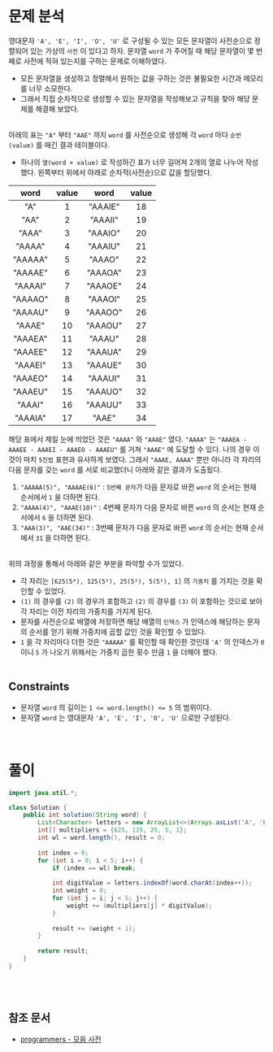 # 문제 분석
영대문자 `'A', 'E', 'I', 'O', 'U'` 로 구성될 수 있는 모든 문자열이 사전순으로 정렬되어 있는 가상의 `사전` 이 있다고 하자. 문자열 `word` 가 주어질 때 해당 문자열이 몇 번째로 사전에 적혀 있는지를 구하는 문제로 이해하였다.
- 모든 문자열을 생성하고 정렬해서 원하는 값을 구하는 것은 불필요한 시간과 메모리를 너무 소모한다.
- 그래서 직접 순차적으로 생성할 수 있는 문자열을 작성해보고 규칙을 찾아 해당 문제를 해결해 보았다.
<br/><br/>

아래의 표는 `"A"` 부터 `"AAE"` 까지 `word` 를 사전순으로 생성해 각 `word` 마다 `순번(value)` 를 매긴 결과 테이블이다.
- 하나의 `열(word + value)` 로 작성하긴 표가 너무 길어져 2개의 열로 나누어 작성했다. 왼쪽부터 위에서 아래로 순차적(사전순)으로 값을 할당했다.

|  word   | value |  word   | value |
|:-------:|:-----:|:-------:|:-----:|
|   "A"   |   1   | "AAAIE" |  18   |
|  "AA"   |   2   | "AAAII" |  19   |
|  "AAA"  |   3   | "AAAIO" |  20   |
| "AAAA"  |   4   | "AAAIU" |  21   |
| "AAAAA" |   5   | "AAAO"  |  22   |
| "AAAAE" |   6   | "AAAOA" |  23   |
| "AAAAI" |   7   | "AAAOE" |  24   |
| "AAAAO" |   8   | "AAAOI" |  25   |
| "AAAAU" |   9   | "AAAOO" |  26   |
| "AAAE"  |  10   | "AAAOU" |  27   |
| "AAAEA" |  11   | "AAAU"  |  28   |
| "AAAEE" |  12   | "AAAUA" |  29   |
| "AAAEI" |  13   | "AAAUE" |  30   |
| "AAAEO" |  14   | "AAAUI" |  31   |
| "AAAEU" |  15   | "AAAUO" |  32   |
| "AAAI"  |  16   | "AAAUU" |  33   |
| "AAAIA" |  17   |  "AAE"  |  34   |

해당 표에서 제일 눈에 띄었던 것은 `"AAAA"` 와 `"AAAE"` 였다. `"AAAA"` 는 `"AAAEA - AAAEE - AAAEI - AAAEO - AAAEU"` 를 거쳐 `"AAAE"` 에 도달할 수 있다. 나의 경우 이것이 마치 `5진법` 표현과 유사하게 보였다. 그래서 `"AAAE, AAAA"` 뿐만 아니라 각 자리의 다음 문자를 갖는 `word` 를 서로 비교했더니 아래와 같은 결과가 도출됬다.
1. `"AAAAA(5)", "AAAAE(6)"` : `5번째 문자`가 다음 문자로 바뀐 `word` 의 순서는 현재 순서에서 `1` 을 더하면 된다.
2. `"AAAA(4)", "AAAE(10)"` : 4번째 문자가 다음 문자로 바뀐 `word` 의 순서는 현재 순서에서 `6` 을 더하면 된다.
3. `"AAA(3)", "AAE(34)"` : 3번째 문자가 다음 문자로 바뀐 `word` 의 순서는 현재 순서에서 `31` 을 더하면 된다.
<br/><br/>

위의 과정을 통해서 아래와 같은 부분을 파악할 수가 있었다.
- 각 자리는 `[625(5⁴), 125(5³), 25(5²), 5(5¹), 1]` 의 `가중치` 를 가지는 것을 확인할 수 있었다.
- `(1)` 의 경우를 `(2)` 의 경우가 포함하고 `(2)` 의 경우를 `(3)` 이 포함하는 것으로 보아 각 자리는 이전 자리의 가중치를 가지게 된다.
- 문자를 사전순으로 배열에 저장하면 해당 배열의 `인덱스` 가 인덱스에 해당하는 문자의 순서를 얻기 위해 가중치에 곱할 값인 것을 확인할 수 있었다.
- `1` 을 각 자리마다 더한 것은 `"AAAAA"` 를 확인할 때 확인한 것인데 `'A'` 의 인덱스가 `0` 이니 `5` 가 나오기 위해서는 가중치 곱한 횟수 만큼 `1` 을 더해야 했다.
<br/><br/>

## Constraints
- 문자열 `word` 의 길이는 `1 <= word.length() <= 5` 의 범위이다.
- 문자열 `word` 는 영대문자 `'A', 'E', 'I', 'O', 'U'` 으로만 구성된다.
<br/><br/><br/>

# 풀이
```java
import java.util.*;

class Solution {
    public int solution(String word) {
        List<Character> letters = new ArrayList<>(Arrays.asList('A', 'E', 'I', 'O', 'U'));
        int[] multipliers = {625, 125, 25, 5, 1};
        int wl = word.length(), result = 0;
        
        int index = 0;
        for (int i = 0; i < 5; i++) {
            if (index == wl) break;
            
            int digitValue = letters.indexOf(word.charAt(index++));
            int weight = 0;
            for (int j = i; j < 5; j++) {
                weight += (multipliers[j] * digitValue);
            }
            
            result += (weight + 1);
        }
        
        return result;
    }
}
```
<br/><br/>

## 참조 문서
- [programmers - 모음 사전](https://school.programmers.co.kr/learn/courses/30/lessons/84512)